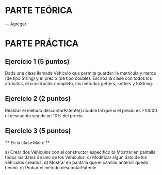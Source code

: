 # PARTE TEÓRICA
-- Agregar

# PARTE PRÁCTICA

## Ejercicio 1 (5 puntos)

Dada una clase llamada Vehiculo que permita guardar: la matrícula y marca (de tipo String) y el precio (de tipo double). Escriba la clase con todos los atributos, el constructor completo, los métodos getters, setters y toString.


## Ejercicio 2 (2 puntos)

Realizar el método descontarPatente():double tal que si el precio es >10000 el descuento sea de un 10% del precio


## Ejercicio 3 (5 puntos)

** En la clase Main: **

a)  Crear dos Vehiculos con el constructor especifico
b) Mostrar en pantalla todos los datos de uno de los Vehiculos.
c) Modificar algún dato de los vehiculos creados.
d) Mostrar en pantalla que el cambio anterior  quedo hecho.
e) Probar el método descontarPatente 

